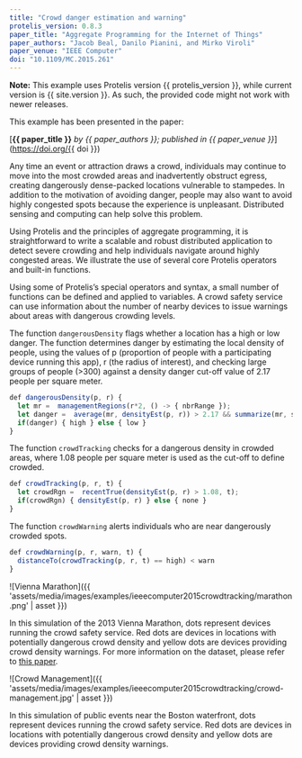 ```yaml
---
title: "Crowd danger estimation and warning"
protelis_version: 0.8.3
paper_title: "Aggregate Programming for the Internet of Things"
paper_authors: "Jacob Beal, Danilo Pianini, and Mirko Viroli"
paper_venue: "IEEE Computer"
doi: "10.1109/MC.2015.261"
---
```


**Note:** This example uses Protelis version {{ protelis_version }}, while current version is {{ site.version }}.
As such, the provided code might not work with newer releases.

This example has been presented in the paper:

[**{{ paper_title }}** *by {{ paper_authors }}; published in {{ paper_venue }}*](https://doi.org/{{ doi }})

Any time an event or attraction draws a crowd,
individuals may continue to move into the most crowded areas and inadvertently obstruct egress,
creating dangerously dense-packed locations vulnerable to stampedes.
In addition to the motivation of avoiding danger,
people may also want to avoid highly congested spots because the experience is unpleasant.
Distributed sensing and computing can help solve this problem.

Using Protelis and the principles of aggregate programming,
it is straightforward to write a scalable and robust distributed application to detect severe crowding and help individuals navigate around highly congested areas.
We illustrate the use of several core Protelis operators and built-in functions.

Using some of Protelis’s special operators and syntax, a small number of functions can be defined and applied to variables.
A crowd safety service can use information about the number of nearby devices to issue warnings about areas with dangerous crowding levels.

The function `dangerousDensity` flags whether a location has a high or low danger.
The function determines danger by estimating the local density of people,
using the values of p (proportion of people with a participating device running this app),
r (the radius of interest),
and checking large groups of people (>300) against a density danger cut-off value of 2.17 people per square meter.

```javascript
def dangerousDensity(p, r) {
  let mr =  managementRegions(r*2, () -> { nbrRange });
  let danger =  average(mr, densityEst(p, r)) > 2.17 && summarize(mr, sum, 1 / p, 0 ) > 300;
  if(danger) { high } else { low }
}
```

The function `crowdTracking` checks for a dangerous density in crowded areas, where 1.08 people per square meter is used as the cut-off to define crowded.

```javascript
def crowdTracking(p, r, t) {
  let crowdRgn =  recentTrue(densityEst(p, r) > 1.08, t);
  if(crowdRgn) { densityEst(p, r) } else { none }
}
```

The function `crowdWarning` alerts individuals who are near dangerously crowded spots.

```javascript
def crowdWarning(p, r, warn, t) {
  distanceTo(crowdTracking(p, r, t) == high) < warn
}
```

![Vienna Marathon]({{ 'assets/media/images/examples/ieeecomputer2015crowdtracking/marathon.png' | asset }})

In this simulation of the 2013 Vienna Marathon, dots represent devices running the crowd safety service.
Red dots are devices in locations with potentially dangerous crowd density and yellow dots are devices providing crowd density warnings.
For more information on the dataset, please refer to [this paper](https://doi.org/10.1007/978-3-319-03260-3_18).

![Crowd Management]({{ 'assets/media/images/examples/ieeecomputer2015crowdtracking/crowd-management.jpg' | asset }})

In this simulation of public events near the Boston waterfront, dots represent devices running the crowd safety service.
Red dots are devices in locations with potentially dangerous crowd density and yellow dots are devices providing crowd density warnings.
